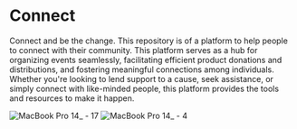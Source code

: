 # Connect
Connect and be the change.
This repository is of a platform to help people to connect with their community. This platform serves as a hub for organizing events seamlessly, facilitating efficient product donations and distributions, and fostering meaningful connections among individuals. Whether you're looking to lend support to a cause, seek assistance, or simply connect with like-minded people, this platform provides the tools and resources to make it happen.

![MacBook Pro 14_ - 17](https://github.com/ShivamRani/Connect/assets/83000202/eb662a32-64ad-4967-97c1-6c17142e17d1)
![MacBook Pro 14_ - 4](https://github.com/ShivamRani/Connect/assets/83000202/87b629aa-c275-443c-87dd-ef9a7ff6b59d)
